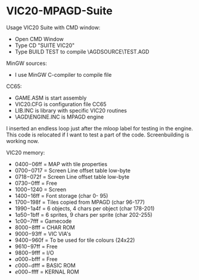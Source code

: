 # VIC20-MPAGD-Suite

Usage VIC20 Suite with CMD window:
- Open CMD Window
- Type CD "SUITE VIC20"
- Type BUILD TEST to compile \AGDSOURCE\TEST.AGD


MinGW sources:
- I use MinGW C-compiler to compile file


CC65:
- GAME.ASM is start assembly
- VIC20.CFG is configuration file CC65
- LIB.INC is library with specific VIC20 routines
- \AGD\ENGINE.INC is MPAGD engine

I inserted an endless loop just after the mloop label for testing in the engine.
This code is relocated if I want to test a part of the code.
Screenbuilding is working now.


VIC20 memory:
- $0400-$06ff		= MAP with tile properties
- $0700-$0717		= Screen Line offset table low-byte
- $0718-$072f		= Screen Line offset table low-byte
- $0730-$0fff   = Free
- $1000-$1240   = Screen
- $1400-$16ff   = Font storage                  (char   0- 95)
- $1700-$198f   = Tiles copied from MPAGD       (char  96-177)
- $1990-$1a4f   = 6 objects, 4 chars per object (char 178-201)
- $1a50-$1bff   = 6 sprites, 9 chars per sprite (char 202-255)
- $1c00-$7fff   = Gamecode
- $8000-$8fff   = CHAR ROM
- $9000-$93ff   = VIC VIA's
- $9400-$960f   = To be used for tile colours (24x22)
- $9610-$97ff   = Free
- $9800-$9fff   = I/O
- $a000-$bfff   = Free
- $c000-$dfff   = BASIC ROM
- $e000-$ffff   = KERNAL ROM
